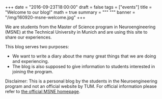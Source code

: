 +++
date = "2016-09-23T18:00:00"
draft = false
tags = ["events"]
title = "Welcome to our blog!"
math = true
summary = """
"""
banner = "/img/160920-msne-welcome.jpg"
+++

We are students from the Master of Science program in Neuroengineering (MSNE) at the Technical University in Munich and are using this site to share our experiences.

This blog serves two purposes:

- We want to write a diary about the many great things that we are doing and experiencing.
- The blog is also supposed to give information to students interested in joining the program. 


Disclaimer: This is a personal blog by the students in the Neuroengineering program and not an official website by TUM. For official information please refer to [the official MSNE homepage](https://www.msne.ei.tum.de/en/home/).
